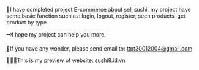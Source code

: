 🎉I have completed project E-commerce about sell sushi, my project have some basic function such as: login, logout, register, seen products, get product by type.

🗝️I hope my project can help you more.

📩If you have any wonder, please send email to: ttpt30012004@gmail.com

👩🏼‍💻This is my preview of website: sushi9.id.vn
